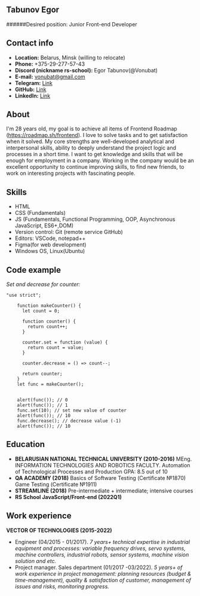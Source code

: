 Tabunov Egor
---
######Desired position: Junior Front-end Developer


Contact info
---
- **Location:** Belarus, Minsk (willing to relocate)
- **Phone:** +375-29-277-57-43
- **Discord (nickname rs-school):** Egor Tabunov(@Vonubat)
- **E-mail:** <vonubat@gmail.com>
- **Telegram:** [Link](https://t.me/mortally_happy)
- **GitHub:** [Link](https://github.com/Vonubat/)
- **LinkedIn:** [Link](https://www.linkedin.com/in/egor-tabunov/)


About
---
I'm 28 years old, my goal is to achieve all items of Frontend Roadmap (https://roadmap.sh/frontend). I love to solve tasks and to get satisfaction when it solved.  My core strengths are well-developed analytical and interpersonal skills, ability to deeply understand the project logic and processes in a short time. I want to get knowledge and skills that will be enough for employment in a company. Working in the company would be an excellent opportunity to continue improving skills, to find new friends, to work on interesting projects with fascinating people.


Skills
---
* HTML
* CSS (Fundamentals)
* JS (Fundamentals, Functional Programming, OOP, Asynchronous JavaScript, ES6+,DOM)
* Version control: Git (remote service GitHub)
* Editors: VSCode, notepad++
* Figma(for web development)
* Windows OS, Linux(Ubuntu)


Code example
---
*Set and decrease for counter:*
```
"use strict";

    function makeCounter() {
      let count = 0;

      function counter() {
        return count++;
      }

      counter.set = function (value) {
        return count = value;
      }

      counter.decrease = () => count--;

      return counter;
    }
    let func = makeCounter();


    alert(func()); // 0
    alert(func()); // 1
    func.set(10); // set new value of counter
    alert(func()); // 10
    func.decrease(); // decrease value (-1)
    alert(func()); // 10
```


Education
---
* **BELARUSIAN NATIONAL TECHNICAL UNIVERSITY (2010-2016)**
MEng. INFORMATION TECHNOLOGIES AND ROBOTICS FACULTY.
Automation of Technological Processes and Production
GPA: 8.5 out of 10
* **QA ACADEMY (2018)**
Basics of Software Testing (Сertificate №1870)
Game Testing (Сertificate №1911)
* **STREAMLINE (2018)**
Pre-intermediate + intermediate; intensive courses
* **RS School JavaScript/Front-end (2022Q1)**


Work experience
---

**VECTOR OF TECHNOLOGIES (2015-2022)**

- Engineer (04/2015 - 01/2017).  *7 years+ technical expertise in industrial equipment and processes: variable frequency drives, servo systems, machine controllers, industrial robots, sensor systems, machine vision solution and etc.*
- Project manager. Sales department (01/2017 -03/2022). *5 years+ of work experience in project management: planning resources (budget & time-management), quality & satisfaction of customer, management of issues and risks, monitoring progress.*